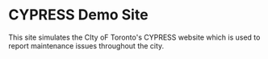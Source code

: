 # CYPRESS Demo Site
This site simulates the  CIty oF Toronto's CYPRESS website which is used to report maintenance issues throughout the city.
